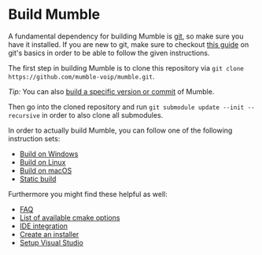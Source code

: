 ﻿# Build Mumble

A fundamental dependency for building Mumble is [git](https://git-scm.com/), so make sure you have it installed. If you are new to git, make sure to
checkout [this guide](https://guides.github.com/introduction/git-handbook/) on git's basics in order to be able to follow the given instructions.

The first step in building Mumble is to clone this repository via `git clone https://github.com/mumble-voip/mumble.git`.

_Tip:_ You can also [build a specific version or commit](faq.md#build-a-specific-version-or-commit) of Mumble.

Then go into the cloned repository and run `git submodule update --init --recursive` in order to also clone all submodules.

In order to actually build Mumble, you can follow one of the following instruction sets:
- [Build on Windows](build_windows.md)
- [Build on Linux](build_linux.md)
- [Build on macOS](build_macos.md)
- [Static build](build_static.md)


Furthermore you might find these helpful as well:
- [FAQ](faq.md)
- [List of available cmake options](cmake_options.md)
- [IDE integration](ide_integration.md)
- [Create an installer](build_installer.md)
- [Setup Visual Studio](setup_visual_studio.md)
